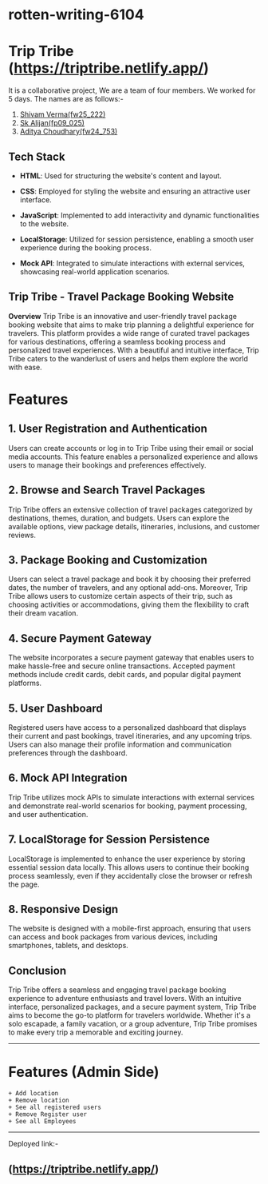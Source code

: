 # rotten-writing-6104 

# Trip Tribe (https://triptribe.netlify.app/)

It is a collaborative project, We are a team of four members. We worked for 5 days. The names are as follows:-

1. [Shivam Verma(fw25_222)](https://github.com/shivamvr)
2. [Sk Alijan(fp09_025)](https://github.com/SK-ALIJAN)
3. [Aditya Choudhary(fw24_753)](https://github.com/Aditya-Choudhary0)


## Tech Stack

- **HTML**: Used for structuring the website's content and layout.
+  **CSS**: Employed for styling the website and ensuring an attractive user interface.
* **JavaScript**: Implemented to add interactivity and dynamic functionalities to the website.
- **LocalStorage**: Utilized for session persistence, enabling a smooth user experience during the booking process.
+ **Mock API**: Integrated to simulate interactions with external services, showcasing real-world application scenarios.

## Trip Tribe - Travel Package Booking Website

**Overview**
Trip Tribe is an innovative and user-friendly travel package booking website that aims to make trip planning a delightful experience for travelers. This platform provides a wide range of curated travel packages for various destinations, offering a seamless booking process and personalized travel experiences. With a beautiful and intuitive interface, Trip Tribe caters to the wanderlust of users and helps them explore the world with ease.

# Features

## 1. User Registration and Authentication
Users can create accounts or log in to Trip Tribe using their email or social media accounts. This feature enables a personalized experience and allows users to manage their bookings and preferences effectively.

## 2. Browse and Search Travel Packages
Trip Tribe offers an extensive collection of travel packages categorized by destinations, themes, duration, and budgets. Users can explore the available options, view package details, itineraries, inclusions, and customer reviews.

## 3. Package Booking and Customization
Users can select a travel package and book it by choosing their preferred dates, the number of travelers, and any optional add-ons. Moreover, Trip Tribe allows users to customize certain aspects of their trip, such as choosing activities or accommodations, giving them the flexibility to craft their dream vacation.

## 4. Secure Payment Gateway
The website incorporates a secure payment gateway that enables users to make hassle-free and secure online transactions. Accepted payment methods include credit cards, debit cards, and popular digital payment platforms.

## 5. User Dashboard
Registered users have access to a personalized dashboard that displays their current and past bookings, travel itineraries, and any upcoming trips. Users can also manage their profile information and communication preferences through the dashboard.

## 6. Mock API Integration
Trip Tribe utilizes mock APIs to simulate interactions with external services and demonstrate real-world scenarios for booking, payment processing, and user authentication.

## 7. LocalStorage for Session Persistence
LocalStorage is implemented to enhance the user experience by storing essential session data locally. This allows users to continue their booking process seamlessly, even if they accidentally close the browser or refresh the page.

## 8. Responsive Design
The website is designed with a mobile-first approach, ensuring that users can access and book packages from various devices, including smartphones, tablets, and desktops.

## Conclusion

Trip Tribe offers a seamless and engaging travel package booking experience to adventure enthusiasts and travel lovers. With an intuitive interface, personalized packages, and a secure payment system, Trip Tribe aims to become the go-to platform for travelers worldwide. Whether it's a solo escapade, a family vacation, or a group adventure, Trip Tribe promises to make every trip a memorable and exciting journey.


****************************************************************************************

# Features (Admin Side)
```
+ Add location
+ Remove location
+ See all registered users
+ Remove Register user
+ See all Employees 
```
*********************************************************************************************
Deployed link:-
##  (https://triptribe.netlify.app/)
